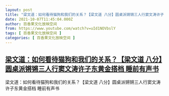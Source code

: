 ```yaml
---
layout: post
title: "梁文道：如何看待猫狗和我们的关系？【梁文道 八分】圆桌派锵锵三人行窦文涛许子东黄金搭档 睡前有声书"
date: 2021-10-07T11:45:04.000Z
author: 百香果文化放映空间
from: https://www.youtube.com/watch?v=uId1NOVbslY
tags: [ 百香果文化放映空间 ]
categories: [ 百香果文化放映空间 ]
---
```

<!--1633607104000-->
[梁文道：如何看待猫狗和我们的关系？【梁文道 八分】圆桌派锵锵三人行窦文涛许子东黄金搭档 睡前有声书](https://www.youtube.com/watch?v=uId1NOVbslY)
------

<div>
梁文道：如何看待猫狗和我们的关系？【梁文道 八分】圆桌派锵锵三人行窦文涛许子东黄金搭档 睡前有声书
</div>
